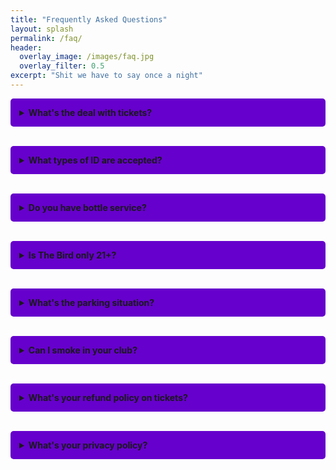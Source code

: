 ```yaml
---
title: "Frequently Asked Questions"
layout: splash
permalink: /faq/
header:
  overlay_image: /images/faq.jpg
  overlay_filter: 0.5
excerpt: "Shit we have to say once a night"
---
```

<!-- Google tag (gtag.js) -->
<script async src="https://www.googletagmanager.com/gtag/js?id=G-04ZQ48HPLD"></script>
<script>
  window.dataLayer = window.dataLayer || [];
  function gtag(){dataLayer.push(arguments);}
  gtag('js', new Date());

  gtag('config', 'G-04ZQ48HPLD');
</script>

<style>
.faq-container {
  max-width: 800px;
  margin: 0 auto;
}
details {
  margin-bottom: 1em;
  padding: 1em;
  border-radius: 5px;
}
details:nth-child(odd) {
  background-color: #6600cc;
}
details:nth-child(even) {
  background-color: #ff00ff;
}
summary {
  font-weight: bold;
  cursor: pointer;
}
</style>

<div class="faq-container">

<details>
  <summary>What's the deal with tickets?</summary>
  <br>Presale tickets are available for purchase on our website via our ticketing partner eventbrite. service and miscellaneous fees may apply on presale tickets they don't give me too many details, but I do know when I've bought tickets to events fees are almost half the price of tickets (glares at ticketmaster). Anywhoodles, so yeah, your final price might be more by the time you get to checkout. Tickets will be available for purchase on event night at the door until the event reaches capacity.
</details>
<br>
<details>
  <summary>What types of ID are accepted?</summary>
  <br>We can only accept UNEXPIRED GOVERNMENT issued IDs or Driver's Licenses. I mean, personally, I think, in fact I'm pretty sure you are still YOU when your ID slash license expires. BUT, "the man" sez we can only use UNEXPIRED IDs. Because once it's expired, you, well not you, but some heathen might sell their ID to a minor so they can drink. I mean really? you think a minor is going to use an ID to drink when there are dispensaries? ANYWHO
  <br>This is a legal requirement we must adhere to.
</details>
<br>
<details>
  <summary>Do you have bottle service?</summary>
  <br>Fuck YEAH we do! Click <a href="https://docs.google.com/path/to/file.pdf" target="_blank">here</a> for our current bottle service menu.
</details>
<br>
<details>
  <summary>Is The Bird only 21+?</summary>
  <br>Officially, yes. However, we do have 18+ events and plan on bringing in more.
</details>
<br>
<details>
  <summary>What's the parking situation?</summary>
  <br>there's on street parking and if we get crowded enough, there is parking behind the alley that's lit and there are cameras (not ours cuz someone broke it but we're working on it)
</details>
<br>
<details>
  <summary>Can I smoke in your club?</summary>
  <br>we have a "patio" and you'll laugh when you see it, you have smoke out there if it requires a lighter. vapes are OK inside, but don't be that fuckface asshat with a vape that blows a cloud of smoke. no one wants to smell your strawberry watermelon banana liquorice unicorn fart.
</details>
<br>
<details>
  <summary>What's your refund policy on tickets?</summary>
  <br>ALL SALES ARE FINAL* Only cancelled performances will be refunded. Refunds will go back to the original card used for purchase within 10 business days from the date of cancellation. This really depends on your bank, it sucks that banks take your cash the instant you swipe, but a refund takes a few days, depending on … I actually have no fucking clue why sometimes you can get it back in 2 days and other times it takes 2 weeks. so, that's why we say 10 business days.
</details>
<br>
<details>
  <summary>What's your privacy policy?</summary>
  <br>Is anything really private anymore? We livestream events, for that sweet sweet monetization ads on youtube, twitch and kick. only because we have-- hang on, I'm being told we don't have it in place, but we will, at some point in the near future, have a livestream. for 2 reasons:
   <ol>
      <li>in case someone catches a case, we can prove it wasn't our fault.</li>
      <li>we're going to have a bounty system, where livestream watchers that catch an employee stealing get a reward.</li>
      </ol>
    Buuuut, since the livestream setup isn't complete (that's not my department, I just do the copy and the website) we'll eventually have it. so we're putting it in now in case someone forgets to tell me we're livestreaming and this doesn't get updated. Here's the copy "they" want me to put out.
  <h2>We respect your privacy. While we may livestream events in the future, we currently do not have this in place. Any future livestreaming will be for security purposes and potential employee monitoring.</h2>
</details>

</div>
